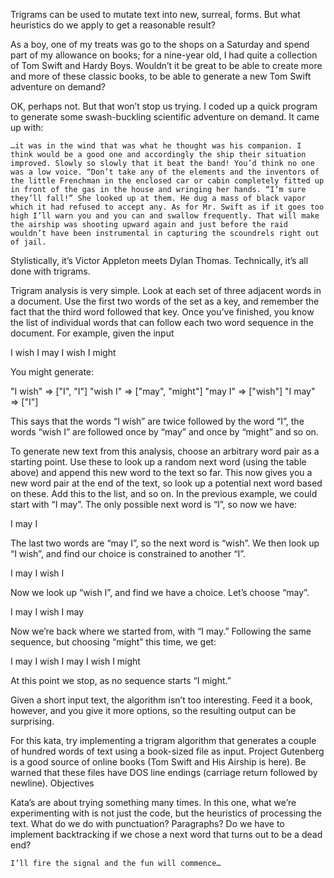 Trigrams can be used to mutate text into new, surreal, forms. But what heuristics do we apply to get a reasonable result?

As a boy, one of my treats was go to the shops on a Saturday and spend part of my allowance on books; for a nine-year old, I had quite a collection of Tom Swift and Hardy Boys. Wouldn’t it be great to be able to create more and more of these classic books, to be able to generate a new Tom Swift adventure on demand?

OK, perhaps not. But that won’t stop us trying. I coded up a quick program to generate some swash-buckling scientific adventure on demand. It came up with:

    …it was in the wind that was what he thought was his companion. I think would be a good one and accordingly the ship their situation improved. Slowly so slowly that it beat the band! You’d think no one was a low voice. “Don’t take any of the elements and the inventors of the little Frenchman in the enclosed car or cabin completely fitted up in front of the gas in the house and wringing her hands. “I’m sure they’ll fall!” She looked up at them. He dug a mass of black vapor which it had refused to accept any. As for Mr. Swift as if it goes too high I’ll warn you and you can and swallow frequently. That will make the airship was shooting upward again and just before the raid wouldn’t have been instrumental in capturing the scoundrels right out of jail.

Stylistically, it’s Victor Appleton meets Dylan Thomas. Technically, it’s all done with trigrams.

Trigram analysis is very simple. Look at each set of three adjacent words in a document. Use the first two words of the set as a key, and remember the fact that the third word followed that key. Once you’ve finished, you know the list of individual words that can follow each two word sequence in the document. For example, given the input

I wish I may I wish I might

You might generate: 

"I wish" => ["I", "I"]
"wish I" => ["may", "might"]
"may I"  => ["wish"]
"I may"  => ["I"]

This says that the words “I wish” are twice followed by the word “I”, the words “wish I” are followed once by “may” and once by “might” and so on.

To generate new text from this analysis, choose an arbitrary word pair as a starting point. Use these to look up a random next word (using the table above) and append this new word to the text so far. This now gives you a new word pair at the end of the text, so look up a potential next word based on these. Add this to the list, and so on. In the previous example, we could start with “I may”. The only possible next word is “I”, so now we have:

I may I

The last two words are “may I”, so the next word is “wish”. We then look up “I wish”, and find our choice is constrained to another “I”.

I may I wish I

Now we look up “wish I”, and find we have a choice. Let’s choose “may”.

I may I wish I may

Now we’re back where we started from, with “I may.” Following the same sequence, but choosing “might” this time, we get:

I may I wish I may I wish I might

At this point we stop, as no sequence starts “I might.”

Given a short input text, the algorithm isn’t too interesting. Feed it a book, however, and you give it more options, so the resulting output can be surprising.

For this kata, try implementing a trigram algorithm that generates a couple of hundred words of text using a book-sized file as input. Project Gutenberg is a good source of online books (Tom Swift and His Airship is here). Be warned that these files have DOS line endings (carriage return followed by newline).
Objectives

Kata’s are about trying something many times. In this one, what we’re experimenting with is not just the code, but the heuristics of processing the text. What do we do with punctuation? Paragraphs? Do we have to implement backtracking if we chose a next word that turns out to be a dead end?

    I’ll fire the signal and the fun will commence…

